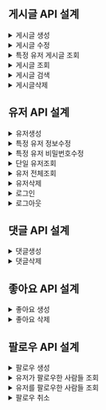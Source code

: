 ## 게시글 API 설계

<details>
<summary>게시글 생성</summary>

<!-- summary 아래 한칸 공백 두어야함 -->

## 00.개요<br>
URL : /posts<br>
HTTP METHOD : POST<br>
설명 : 게시글을 생성하는 API 입니다.<br>


## 01.요청(Request)
### 1.설명

|key|value|
|---|-----|
|Content-type|application/json

### 2. 예시
Content-type : application/json

## c.body

| 키        | 데이터타입  | 설명     |
|----------|--------|--------|
| title    | String | 게시글 제목 |
| content  | String | 게시글 내용 |


### 2. 요청예시
```json
{
   "title" : "오늘도 짜증난다.",
   "content" : "사랑합니다."
}
```

### 3. 응답(Response)
| 키             | 데이터타입  | 설명          |
|---------------|--------|-------------|
| postId        | long   | 생성된 게시글 식별자 |
| userName      | String | 사용자이름       |
| title         | String | 게시글 제목      |
| content       | String | 게시글 내용      |
| likesCount    | int    | 좋아요 수       |
| commentsCount | int    | 댓글 수        |
| createdAt     | LocalDateTime  | 생성날짜        |
| modifiedAt    | LocalDateTime  | 수정날짜  |

### 응답 예시
```json
{
     "postId ": 1,
     "userName" : "이형준",
     "title" : "오늘도 짜증난다.",
     "content" : "사랑합니다.",
     "likesCount" : 90,
     "commentsCount" : 20,
     "createdAt": "2025-05-28 11:06:54",
     "modifiedAt" : "2025-05-28 11:06:54"
}
```
### b. 생성 실패 응답

| 키       | 데이터타입  | 설명  |
|---------|--------|-----|
| status  | int    | 상태코드 |
| message | String | 에러관련 메시지 |

### 실패 응답 예시
```json
{
   "status" : "404",
  //title 없을때
   "message" : "제목을 작성해주세요.",
  //content 없을때
  "message" : "작성글을 작성해주세요."
}
```
</details>
<details>
<summary>게시글 수정</summary>

<!-- summary 아래 한칸 공백 두어야함 -->

## 00.개요<br>
URL : /posts/{postId}<br>
HTTP METHOD : PUT<br>
설명 : 게시글 정보를 수정하는 API입니다.<br>


## 01.요청(Request)
### 1.설명

|key|value|
|---|-----|
|Content-type|application/json

### 2. 예시
Content-type : application/json

## b. URL(경로 변수)

### 1.설명
| 키      | 데이터타입  | 설명      |
|--------|--------|---------|
| PostId | long    | 게시글 식별자 |

```json
localhost:8080/posts/{postId}
```

## c.body

### 1.설명
| 키        | 데이터타입 | 설명     |
|----------|-------|--------|
| title    | String | 게시글 제목 |
| content  | String | 게시글 내용 | 

### 2. 요청예시
```json
{
   "title" : "오늘도 짜증난다2",
   "content" : "사랑합니다2"
}
```

### 3. 응답(Response)
| 키            | 데이터타입  | 설명    |
|--------------|--------|-------|
| postId     | long   | 생성된 게시글 식별자 |
| userName     | String | 사용자이름 |
| title        | String | 게시글 제목 |
| content      | String | 게시글 내용 |
| likesCount   | int    | 좋아요 수 |
| commentsCount    | int    | 댓글 수  |
| createdAt | LocalDateTime  | 생성날짜  |
| modifiedAt | LocalDateTime  | 수정날짜  |

### 응답 예시
```json
{
     "postId" : 1,
     "userName": "이형준",
     "title": "오늘도 짜증난다2",
     "content": "사랑합니다2",
     "likesCount" : 90,
     "commentsCount" : 20,
     "createdAt": "2025-05-28 11:06:54",
     "modifiedAt": "2025-05-28 11:08:54"
}
```
### b. 수정 실패 응답

| 키       | 데이터타입  | 설명  |
|---------|--------|-----|
| status  | int    | 상태코드 |
| message | String | 에러관련 메시지 |

### 실패 응답 예시
```json
{
  //게시글이 없을 시
   "status" : "404",
   "message" : "게시글을 찾을 수 없습니다.",
  //유저가 없을시
   "status" : "403",
   "message" : "작성자만 게시글을 수정할 수 있습니다."
}
```
</details>
<details>
<summary>특정 유저 게시글 조회</summary>

<!-- summary 아래 한칸 공백 두어야함 -->

## 00.개요<br>
URL : /posts/{userId}<br>
HTTP METHOD : GET<br>
설명 : 특정 유저 게시글 정보를 조회하는 API입니다.<br>


## 01.요청(Request)
### 1.설명

|key|value|
|---|-----|
|Content-type|application/json

### 2. 예시
Content-type : application/json

## b. URl(경로 변수)

### 1.설명
| 키      | 데이터타입  | 설명     |
|--------|--------|--------|
| userId | long    | 게시글 식별자 |

```json
localhost:8080/posts/{userId}
```

### 3. 응답(Response)
| 키          | 데이터타입  | 설명          |
|------------|--------|-------------|
| postId     | long      | 생성한 게시글 식별자 |
| userName   | String | 사용자이름       |
| title      | String | 게시글 제목      |
| content    | String | 게시글 내용      |
| likesCount | int    | 좋아요 수       |
| commentsCount   | int    | 댓글 수        |
| createdAt  | LocalDateTime  | 생성날짜        |
| modifiedAt | LocalDateTime  | 수정날짜        |

### 응답 예시
```json
{
     "userId" : 1,
     "userName": "이형준",
     "title": "오늘도 짜증난다2",
     "content": "사랑합니다2",
     "likesCount" : 90,
     "commentsCount " : 20,
     "createdAt": "2025-05-28 11:06:54",
     "modifiedAt": "2025-05-28 11:08:54"
}
```
### b. 조회 실패 응답

| 키       | 데이터타입  | 설명  |
|---------|--------|-----|
| status  | int    | 상태코드 |
| message | String | 에러관련 메시지 |

### 실패 응답 예시
```json
{
   "status" : "404",
   "message" : "해당 유저가 존재하지 않습니다."
}
```
</details>
<details>
<summary>게시글 조회</summary>

<!-- summary 아래 한칸 공백 두어야함 -->

## 00.개요<br>
URL : /posts/page<br>
HTTP METHOD : GET<br>
설명 : 게시글 정보를 조회하는 API입니다.<br>


## 01.요청(Request)
### 1.설명

|key|value|
|---|-----|
|Content-type|application/json

### 2. 예시
Content-type : application/json

## b. URl(경로 변수)

### 1.설명
| 키      | 데이터타입  | 설명      |
|--------|--------|---------|
| page | int    | 페이지 수   |
| size | int    | 페이지 사이즈 |

```json
localhost:8080/posts/page
```

### 3. 응답(Response)
| 키             | 데이터타입     | 설명           |
|---------------|-----------|--------------|
| postId        | long      | 생성된 게시글 식별자  |
| userName      | String    | 사용자이름        |
| title         | String    | 게시글 제목       |
| content       | String    | 게시글 내용       |
| likesCount    | int       | 좋아요 수        |
| commentsCount  | int       | 댓글 수         |
| createdAt     | LocalDateTime | 생성날짜         |
| modifiedAt    | LocalDateTime | 수정날짜         |
| page          | int       | 현재 페이지 수     |
| size          | int       | 페이지 사이즈      |
| totalElements | int       | 모든 페이지 게시글 수 |
| totalPages    | int       | 모든 페이지 수     |

### 응답 예시
```json
   " contents" : [ {
     "postId": 1,
     "userName": "이형준",
     "title": "오늘도 짜증난다",
     "content": "사랑합니다",
     "likesCount" : 90,
     "commentsCount" : 20,
     "createdAt": "2025-05-28 11:06:54",
     "modifiedAt": "2025-05-28 11:08:54"
   },
   {
     "postId": 2,
     "userName": "이형준2",
     "title": "오늘도 짜증난다2",
     "content": "사랑합니다2",
     "likesCount" : 70,
     "commentsCount" : 20,
     "createdAt": "2025-05-28 11:06:54",
     "modifiedAt": "2025-05-28 11:08:54",
   }
],
   "page" : 1,
   "size" : 10,
   "totalElements" : 2,
   "totalPages" : 1
   }
```
</details>
<details>
<summary>게시글 검색</summary>

<!-- summary 아래 한칸 공백 두어야함 -->

## 00.개요<br>
URL : /posts?startDate=20250528&endDate=20250530 <br>
HTTP METHOD : GET<br>
설명 : 게시글 정보를 검색하는 API입니다.<br>


## 01.요청(Request)
### 1.설명

|key|value|
|---|-----|
|Content-type|application/json

### 2. 예시
Content-type : application/json

## b. URl(경로 변수)

### 1.설명
| 키      | 데이터타입  | 설명          |
|--------|--------|-------------|
| startDate | int    | 검색 범위 시작날짜  |
| endDate | int    | 검색 범위 마지막날짜 |

```json
localhost:8080/posts?startDate=20250528&endDate=20250530
```

### 3. 응답(Response)
| 키          | 데이터타입     | 설명          |
|------------|-----------|-------------|
| postId     | long      | 생성된 게시글 식별자 |
| userName   | String    | 사용자이름       |
| title      | String    | 게시글 제목      |
| content    | String    | 게시글 내용      |
| likesCount | int       | 좋아요 수       |
| commentsCount  | int       | 댓글 수        |
| createdAt  | LocalDateTime  | 생성날짜        |
| modifiedAt | LocalDateTime  | 수정날짜        |

### 응답 예시
```json

   "status" : 200,
   {
     "postId": 1,
     "userName": "이형준",
     "title": "오늘도 짜증난다",
     "content": "사랑합니다",
     "likesCount" : 90,
     "commentsCount" : 20,
     "createdAt": "2025-05-28 11:06:54",
     "modifiedAt ": "2025-05-30 11:10:55"
   },
   {
     "postId": 2,
     "userName": "이형준",
     "title": "오늘도 짜증난다2",
     "content": "사랑합니다2",
     "likesCount" : 70,
     "commentsCount" : 20,
     "createdAt": "2025-05-30 11:06:54",
     "modifiedAt ": "2025-05-30 11:10:55"
   }
```
</details>
<details>
<summary>게시글삭제</summary>

<!-- summary 아래 한칸 공백 두어야함 -->

## 00.개요<br>
URL : /posts/{postId}<br>
HTTP METHOD : DELETE<br>
설명 : 단일 게시글 정보를 삭제하는 API 입니다. <br>


## 01.요청(Request)
### 1.설명

|key|value|
|---|-----|
|Content-type|application/json

### 2. 예시
Content-type : application/json

## b. URL(경로 변수)

### 1.설명
| 키      | 데이터타입  | 설명      |
|--------|--------|---------|
| postId | long    | 게시글 식별자 |

```json
localhost:8080/posts/{postId}
```
### b. 생성 실패 응답

| 키       | 데이터타입  | 설명  |
|---------|--------|-----|
| status  | int    | 상태코드 |
| message | String | 에러관련 메시지 |

### 실패 응답 예시
```json
{
  //게시글이 없을시
   "status" : "404",
   "message" : "게시글을 찾을 수 없습니다.",
  //유저가 없을시
   "status" : "403",
   "message" : "작성자만 게시글을 수정할 수 있습니다."
}
```
</details>

## 유저 API 설계
<details>
<summary>유저생성</summary>

<!-- summary 아래 한칸 공백 두어야함 -->

## 00.개요<br>
URL : /users<br>
HTTP METHOD : POST<br>
설명 : 유저를 생성하는 API 입니다.<br>


## 01.요청(Request)
### 1.설명

|key|value|
|---|-----|
|Content-type|application/json

### 2. 예시
Content-type : application/json

## c.body

| 키        | 데이터타입 | 설명    |
|----------|-------|-------|
| userName | String | 사용자이름 |
| email    | String | 사용자 이메일 |
| password |String | 사용자 비밀번호 |

### 2. 요청예시
```json
{
   "userName" : "이형준",
   "email" : "xkrhd3@naver.com",
   "password" : 1234
}
```

### 3. 응답(Response)
| 키         | 데이터타입  | 설명         |
|-----------|--------|------------|
| id        | long   | 생성된 유저 식별자 |
| userName  | String | 사용자이름      |
| email     | String | 사용자 이메일   |
| createdAt  | Timestamp  | 생성날짜        |
| modifiedAt | Timestamp  | 수정날짜        |

### 응답 예시
```json
{
     "id": 1,
     "userName": "이형준",
     "email" : "xkrhd3@naver.com",
     "createdAt" : "2025-05-30 16:00:47",
     "modifiedAt" : "2025-05-30 16:00:47"
}
```
### b. 생성 실패 응답

| 키       | 데이터타입  | 설명  |
|---------|--------|-----|
| status  | int    | 상태코드 |
| message | String | 에러관련 메시지 |

### 실패 응답 예시
```json
{
  //유저이름&이메일&비밀번호 형식에 맞지 않을때
   "status" : "401",
   "message" : "형식을 준수해서 입력해야합니다.",
  //동일한 이메일 등록 시도 시
   "status" : "400",
   "message" : "이미 등록된 이메일입니다."
}
```
</details>
<details>
<summary>특정 유저 정보수정</summary>

<!-- summary 아래 한칸 공백 두어야함 -->

## 00.개요<br>
URL : /users/{userId}<br>
HTTP METHOD : PATCH<br>
설명 : 특정 유저 정보를 수정하는 API입니다.<br>


## 01.요청(Request)
### 1.설명

|key|value|
|---|-----|
|Content-type|application/json

### 2. 예시
Content-type : application/json

## b. URL(경로 변수)

### 1.설명
| 키       | 데이터타입  | 설명 |
|---------|--------|----|
| userId  | long    | 유저 식별자 |

```json
localhost:8080/users/{userId}
```

## c.body

### 1.설명
| 키        | 데이터타입 | 설명       |
|----------|-------|----------|
| userName| String | 사용자 이름   |
| email| String | 사용자 이메일  |
| Password| String | 사용자 비밀번호 |

### 2. 요청예시
```json
{
  "userName": "이형준",
  "email" : "xkrhd5@naver.com",
  "Password" : 12345
}
```

### 3. 응답(Response)
| 키           | 데이터타입  | 설명 |
|-------------|--------|----|
| id        | long   | 생성된 유저 식별자 |
| userName| String | 사용자 이름   |
| email| String | 사용자 이메일  |
| Password| String | 사용자 비밀번호 |

### 응답 예시
```json
{
    "id": 1,
    "userName": "이형준",
    "email" : "xkrhd5@naver.com"
}
```
### b. 수정 실패 응답

| 키       | 데이터타입  | 설명  |
|---------|--------|-----|
| status  | int    | 상태코드 |
| message | String | 에러관련 메시지 |

### 실패 응답 예시
```json
{
   "status" : "404",
   "message" : "해당 유저를 찾을 수 없습니다.",
  //인가 실패
   "status" : "403",
   "message" : "접근 권한이 없습니다."
}
```
</details>
<details>
<summary>특정 유저 비밀번호수정</summary>

<!-- summary 아래 한칸 공백 두어야함 -->

## 00.개요<br>
URL : /users/{userId}<br>
HTTP METHOD : PATCH<br>
설명 : 특정 유저 비밀번호를 수정하는 API입니다.<br>


## 01.요청(Request)
### 1.설명

|key|value|
|---|-----|
|Content-type|application/json

### 2. 예시
Content-type : application/json

## b. URL(경로 변수)

### 1.설명
| 키       | 데이터타입  | 설명 |
|---------|--------|----|
| userId  | int    | 유저 식별자 |

```json
localhost:8080/users/{userId}
```

## c.body

### 1.설명
| 키        | 데이터타입 | 설명         |
|----------|-------|------------|
| savePassword| String | 사용자 기존비밀번호 |
| changePassword| String | 사용자 수정비밀번호 |

### 2. 요청예시
```json
{
  "savePassword": 1234,
  "changePassword" : 12345
}
```

### 3. 응답(Response)
| 키         | 데이터타입  | 설명          |
|-----------|--------|-------------|
| message  | String | 비밀번호 수정 메시지 |

### 응답 예시
```json
{
  "수정 성공"
}
```
### b. 수정 실패 응답

| 키       | 데이터타입  | 설명  |
|---------|--------|-----|
| status  | int    | 상태코드 |
| message | String | 에러관련 메시지 |

### 실패 응답 예시
```json
{
   "status" : "404",
   "message" : "비밀번호가 일치하지 않습니다.",
  //인가 실패 
   "status" : "403",
   "message" : "접근 권한이 없습니다."
}
```
</details>
<details>
<summary>단일 유저조회</summary>

<!-- summary 아래 한칸 공백 두어야함 -->

## 00.개요<br>
URL : /users/{userId}<br>
HTTP METHOD : GET<br>
설명 : 단일 유저 정보를 조회하는 API입니다.<br>


## 01.요청(Request)
### 1.설명

|key|value|
|---|-----|
|Content-type|application/json

### 2. 예시
Content-type : application/json

## b. URL(경로 변수)

### 1.설명
| 키       | 데이터타입  | 설명 |
|---------|--------|----|
| userId  | long    | 유저 식별자 |

```json
localhost:8080/users/{userId}
```

### 3. 응답(Response)
| 키         | 데이터타입  | 설명         |
|-----------|--------|------------|
| id        | long   | 생성된 할일 식별자 |
| userName  | String | 사용자이름      |
| email     | String | 사용자 이메일    |

### 응답 예시
```json
{
     "id": 1,
     "userName" : "이형준",
     "email" : "xkrhd3@naver.com"
}
```
### b. 조회 실패 응답

| 키       | 데이터타입  | 설명  |
|---------|--------|-----|
| status  | int    | 상태코드 |
| message | String | 에러관련 메시지 |

### 실패 응답 예시
```json
{
   "status" : "404",
   "message" : "해당 유저를 찾을 수 없습니다."
}
```
</details>
<details>
<summary>유저 전체조회</summary>

<!-- summary 아래 한칸 공백 두어야함 -->

## 00.개요<br>
URL : /users<br>
HTTP METHOD : GET<br>
설명 : 유저 전체정보를 조회하는 API입니다.<br>


## 01.요청(Request)
### 1.설명

|key|value|
|---|-----|
|Content-type|application/json

### 2. 예시
Content-type : application/json

### 3. 응답(Response)
| 키         | 데이터타입  | 설명 |
|-----------|--------|----|
| id        | long   | 생성된 할일 식별자 |
| userName  | String | 사용자이름 |
| email     | String | 사용자 이메일 |

### 응답 예시
```json

{
   "id": 1,
   "userName" : "이형준",
   "email" : "xkrhd3@naver.com"
},
{
   "id": 2,
   "userName" : "이형준2",
   "email" : "xkrhd4@naver.com"
}
```
### b. 조회 실패 응답

| 키       | 데이터타입  | 설명  |
|---------|--------|-----|
| status  | int    | 상태코드 |
| message | String | 에러관련 메시지 |

### 실패 응답 예시
```json
{
   "status" : "404",
   "message" : "유저를 찾을 수 없습니다."
}
```
</details>
<details>
<summary>유저삭제</summary>

<!-- summary 아래 한칸 공백 두어야함 -->

## 00.개요<br>
URL : /users/{userId}<br>
HTTP METHOD : DELETE<br>
설명 : 단일 유저 정보를 삭제하는 API 입니다. <br>


## 01.요청(Request)
### 1.설명

|key|value|
|---|-----|
|Content-type|application/json

### 2. 예시
Content-type : application/json

## b. URL(경로 변수)

### 1.설명
| 키      | 데이터타입  | 설명 |
|--------|--------|----|
| userId | bigint    | 유저 식별자 |

```json
localhost:8080/schedule/{userId}
```

### b. 삭제 실패 응답

| 키       | 데이터타입  | 설명  |
|---------|--------|-----|
| status  | int    | 상태코드 |
| message | String | 에러관련 메시지 |

### 실패 응답 예시
```json
{
   "status" : "404",
   "message" : "유저를 찾을 수 없습니다."
}
```
</details>
<details>
<summary>로그인</summary>

<!-- summary 아래 한칸 공백 두어야함 -->

## 00.개요<br>
URL : /users/login<br>
HTTP METHOD : GET<br>
설명 : 유저 정보로 로그인하는 API입니다.<br>


## 01.요청(Request)
### 1.설명

|key|value|
|---|-----|
|Content-type|application/json

### 2. 예시
Content-type : application/json

## b. URL(경로 변수)

### 1.설명
| 키       | 데이터타입 | 설명  |
|---------|-----|-----|
| login  | String   | 로그인 |

```json
localhost:8080/users/login
```

## c.body

### 1.설명
| 키   | 데이터타입 | 설명      |
|-----|-----|---------|
| email |  String   | 유저 이메일  |
| Password    | String    | 유저 비밀번호 | 

### 2. 요청예시
```json
{
  "username" : "이형준",
  "Password" : 1234
}
```

### 3. 응답(Response)
| 키         | 데이터타입  | 설명         |
|-----------|--------|------------|
| message  | String | 로그인 메시지    |

### 응답 예시
```json
{
     "로그인에 성공했습니다."
}
```
### b. 로그인 실패 응답

| 키       | 데이터타입  | 설명  |
|---------|--------|-----|
| status  | int    | 상태코드 |
| message | String | 에러관련 메시지 |

### 실패 응답 예시
```json
{
   "status" : "400",
  //비밀번호&이메일 불일치
   "message" : "비밀번호나 이메일이 일치하지 않습니다."
}
```
</details>
<details>
<summary>로그아웃</summary>

<!-- summary 아래 한칸 공백 두어야함 -->

## 00.개요<br>
URL : /users/logout/{userId}<br>
HTTP METHOD : GET<br>
설명 : 유저 정보로 로그아웃하는 API입니다.<br>


## 01.요청(Request)
### 1.설명

|key|value|
|---|-----|
|Content-type|application/json

### 2. 예시
Content-type : application/json

## b.  URL(경로 변수)

### 1.설명
| 키       | 데이터타입  | 설명 |
|---------|--------|----|
| userId  | long    | 유저 식별자 |

```json
localhost:8080/users/logout/{userId}
```

### 3. 응답(Response)
| 키         | 데이터타입  | 설명       |
|-----------|--------|----------|
| message  | String | 로그아웃 메시지 |

### 응답 예시
```json
{
  "로그아웃에 성공했습니다."
}
```
### b. 로그아웃 실패 응답

| 키       | 데이터타입  | 설명  |
|---------|--------|-----|
| status  | int    | 상태코드 |
| message | String | 에러관련 메시지 |

### 실패 응답 예시
```json
{
   "status" : "404",
   "message" : "유저를 찾을 수 없습니다."
}
```
</details>

## 댓글 API 설계

<details>
<summary>댓글생성</summary>

<!-- summary 아래 한칸 공백 두어야함 -->

## 00.개요<br>
URL : /comments<br>
HTTP METHOD : POST<br>
설명 : 댓글를 생성하는 API 입니다.<br>


## 01.요청(Request)
### 1.설명

|key|value|
|---|-----|
|Content-type|application/json

### 2. 예시
Content-type : application/json

## c.body

| 키               | 데이터타입 | 설명 |
|-----------------|-------|----|
| commentContents | String | 댓글 |

### 2. 요청예시
```json
{
   "commentContents" : "스프링 어렵다...인생"
}
```

### 3. 응답(Response)
| 키      | 데이터타입  | 설명        |
|--------|--------|-----------|
| id     | long | 댓글 고유 식별자 |
| Comment |String| 생성 댓글     |

### 응답 예시
```json
{
     "id" : 1,
     "Comment" : "스프링 어렵다...인생"
}
```
### b. 생성 실패 응답

| 키       | 데이터타입  | 설명  |
|---------|--------|-----|
| status  | int    | 상태코드 |
| message | String | 에러관련 메시지 |

### 실패 응답 예시
```json
{
   "status" : "404",
   "message" : "댓글을 찾을 수 없습니다."
}
```
</details>
<details>
<summary>댓글삭제</summary>

<!-- summary 아래 한칸 공백 두어야함 -->

## 00.개요<br>
URL : /comments/{commentid}<br>
HTTP METHOD : DELETE<br>
설명 : 단일 댓글 정보를 삭제하는 API 입니다. <br>


## 01.요청(Request)
### 1.설명

|key|value|
|---|-----|
|Content-type|application/json

### 2. 예시
Content-type : application/json

## b. URL(경로 변수)

### 1.설명
| 키       | 데이터타입  | 설명 |
|---------|--------|----|
| commentid  | long    | 유저 식별자 |

```json
localhost:8080/comments/{commentid}
```

### b. 삭제 실패 응답

| 키       | 데이터타입  | 설명  |
|---------|--------|-----|
| status  | int    | 상태코드 |
| message | String | 에러관련 메시지 |

### 실패 응답 예시
```json
{
   "status" : "404",
   "message" : "댓글을 찾을 수 없습니다."
}
```
</details>

## 좋아요 API 설계

<details>
<summary>좋아요 생성</summary>

<!-- summary 아래 한칸 공백 두어야함 -->

## 00.개요<br>
URL : /likes<br>
HTTP METHOD : POST<br>
설명 : 좋아요를 생성하는 API 입니다.<br>


## 01.요청(Request)
### 1.설명

|key|value|
|---|-----|
|Content-type|application/json

### 2. 예시
Content-type : application/json

## c.body

| 키               | 데이터타입 | 설명  |
|-----------------|-------|-----|
| likeCount | Long   | 좋아요 |

### 2. 요청예시
```json
{
   "likeCount" : 999999
}
```

### 3. 응답(Response)
| 키       | 데이터타입  | 설명         |
|---------|--------|------------|
| id           | Long | 좋아요 고유 식별자 | 
| likeCount   | Long   | 좋아요        |


### 응답 예시
```json
{
     "id" : 1,
     "likeCount" : 999999
}
```
### b. 생성 실패 응답

| 키       | 데이터타입  | 설명  |
|---------|--------|-----|
| status  | int    | 상태코드 |
| message | String | 에러관련 메시지 |

### 실패 응답 예시
```json
{
   "status" : "404",
   "message" : "좋아요를 찾을 수 없습니다."
}
```
</details>
<details>
<summary>좋아요 삭제</summary>

<!-- summary 아래 한칸 공백 두어야함 -->

## 00.개요<br>
URL : /likes/{likeId}<br>
HTTP METHOD : DELETE<br>
설명 : 좋아요를 삭제하는 API 입니다. <br>


## 01.요청(Request)

### 1.설명

|key|value|
|---|-----|
|Content-type|application/json

### 2. 예시
Content-type : application/json

## b. URL(경로 변수)

### 1.설명
| 키       | 데이터타입  | 설명 |
|---------|--------|----|
| likeId  | Long    | 유저 식별자 |

### 2. 요청예시
```json
localhost:8080/likes/{likeId}
```
### b. 삭제 실패 응답

| 키       | 데이터타입  | 설명  |
|---------|--------|-----|
| status  | int    | 상태코드 |
| message | String | 에러관련 메시지 |

### 실패 응답 예시
```json
{
   "status" : "404",
   "message" : "좋아요를 찾을 수 없습니다."
}
```
</details>

## 팔로우 API 설계

<details>
<summary>팔로우 생성</summary>

<!-- summary 아래 한칸 공백 두어야함 -->

## 00.개요<br>
URL : /follows/{targetUserId}<br>
HTTP METHOD : POST<br>
설명 : 팔로우를 생성하는 API 입니다.<br>


## 01.요청(Request)
### 1.설명

|key|value|
|---|-----|
|Content-type|application/json

### 2. 예시
Content-type : application/json

## b. URL(경로 변수)

### 1.설명
| 키            | 데이터 타입 | 설명          |
|---------------|--------------|-------------|
| targetUserId  | Long         | 팔로우할 유저의 Id |

### 2. 요청예시
```json
localhost:8080/follows/{targetUserId}
```

### 3. 응답(Response)
| 키      | 데이터타입  | 설명         |
|--------|--------|------------|
| follow | String   | 팔로우 상태 메시지 |


### 응답 예시
```json
{
     "follow" : "팔로우 성공하였습니다."
}
```
### b. 생성 실패 응답

| 키       | 데이터타입  | 설명  |
|---------|--------|-----|
| status  | int    | 상태코드 |
| message | String | 에러관련 메시지 |

### 실패 응답 예시
```json
{
   "status" : "404",
   "message" : "팔로우를 할 수 없는 유저입니다."
}
```
</details>
<details>
<summary>유저가 팔로우한 사람들 조회</summary>

<!-- summary 아래 한칸 공백 두어야함 -->

## 00.개요<br>
URL : /follows/following<br>
HTTP METHOD : GET<br>
설명 : 유저가 팔로우한 사람들을 조회하는 API 입니다. <br>


## 01.요청(Request)
### 1.설명

|key|value|
|---|-----|
|Content-type|application/json

### 2. 예시
Content-type : application/json

## b. URL (경로 변수)

### 1.설명
| 키       | 데이터타입  | 설명      |
|---------|--------|---------|
| following  | String | 팔로우한 사람 |

```json
localhost:8080/follow/following
```

### 3. 응답(Response)
| 키 | 데이터타입 | 설명         |
|--|------|------------|
| username1 | String     | 팔로우한 유저    |
| username2 | String     | 팔로우한 유저    |
| username3 | String     | 팔로우한 유저    |

### 응답 예시
```json
{
    "username1" : "홍길동",
    "username2" : "이형준",
    "username3" : "아기공룡둘리"
}
```
### b. 조회 실패 응답

| 키       | 데이터타입  | 설명  |
|---------|--------|-----|
| status  | int    | 상태코드 |
| message | String | 에러관련 메시지 |

### 실패 응답 예시
```json
{
   "status" : "404",
   "message" : "팔로우한 사람이 없습니다."
}
```
</details>
<details>
<summary>유저를 팔로우한 사람들 조회</summary>

<!-- summary 아래 한칸 공백 두어야함 -->

## 00.개요<br>
URL : /follows/followers<br>
HTTP METHOD : GET<br>
설명 : 유저를 팔로우한 사람들을 조회하는 API 입니다. <br>


## 01.요청(Request)
### 1.설명

|key|value|
|---|-----|
|Content-type|application/json

### 2. 예시
Content-type : application/json

## b. URL(경로 변수)

### 1.설명
| 키       | 데이터타입  | 설명      |
|---------|--------|---------|
| followers  | String | 팔로우한 유저 |

```json
localhost:8080/follows/followers
```

### 3. 응답(Response)
| 키 | 데이터타입 | 설명         |
|--|------|------------|
| username1 | String     | 팔로우한 유저    |
| username2 | String     | 팔로우한 유저    |
| username3 | String     | 팔로우한 유저    |


### 응답 예시
```json
{
    "username1" : "길동",
    "username2" : "형준",
    "username3" : "아기공룡희동이"
  }
}
```
### b. 조회 실패 응답

| 키       | 데이터타입  | 설명  |
|---------|--------|-----|
| status  | int    | 상태코드 |
| message | String | 에러관련 메시지 |

### 실패 응답 예시
```json
{
   "status" : "404",
   "message" : "팔로우한 사람이 없습니다."
}
```
</details>
<details>
<summary>팔로우 취소</summary>

<!-- summary 아래 한칸 공백 두어야함 -->

## 00.개요<br>
URL : /follows/{followId}<br>
HTTP METHOD : DELETE<br>
설명 : 단일 댓글 정보를 삭제하는 API 입니다. <br>


## 01.요청(Request)
### 1.설명

|key|value|
|---|-----|
|Content-type|application/json

### 2. 예시
Content-type : application/json

## b. Param(파라미터 값이 필요한 경우)

### 1.설명
| 키       | 데이터타입  | 설명      |
|---------|--------|---------|
| followId  | Long | 팔로우 식별자 |

```json
localhost:8080/follows/{followId}
```

### 3. 응답(Response)
| 키 | 데이터타입 | 설명         |
|--|------|------------|
| follow | String     | 팔로우 상태 메시지 |

### 응답 예시
```json
{
    "follow" : "팔로우 취소하였습니다."
}
```
### b. 생성 실패 응답

| 키       | 데이터타입  | 설명  |
|---------|--------|-----|
| status  | int    | 상태코드 |
| message | String | 에러관련 메시지 |

### 실패 응답 예시
```json
{
   "status" : "404",
   "message" : "팔로우한 사람이 없습니다."
}
```
</details>